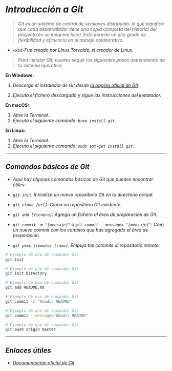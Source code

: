 <!-- Autor: Daniel Benjamin Perez Morales -->
<!-- GitHub: https://github.com/D4nitrix13 -->
<!-- GitLab: https://gitlab.com/D4nitrix13 -->
<!-- Correo electrónico: danielperezdev@proton.me -->

# **_Introducción a Git_**

> _Git es un sistema de control de versiones distribuido, lo que significa que cada desarrollador tiene una copia completa del historial del proyecto en su máquina local. Esto permite un alto grado de flexibilidad y eficiencia en el trabajo colaborativo._

- _`<kbd>`Fue creado por Linus Torvalds, el creador de Linux.</kbd>_

> _Para instalar Git, puedes seguir los siguientes pasos dependiendo de tu sistema operativo:_

**En Windows:**

1. _Descarga el instalador de Git desde [la página oficial de Git](https://git-scm.com/download/win "https://git-scm.com/download/win")._

2. _Ejecuta el fichero descargado y sigue las instrucciones del instalador._

**En macOS:**

1. _Abre la Terminal._
2. _Ejecuta el siguiente comando: `brew install git`._

**En Linux:**

1. _Abre la Terminal._
2. _Ejecuta el siguiente comando: `sudo apt-get install git`._

---

## _**Comandos básicos de Git**_

- _Aquí hay algunos comandos básicos de Git que puedes encontrar útiles:_

- _`git init`: Inicializa un nuevo repositorio Git en tu directorio actual._

- _`git clone [url]`: Clona un repositorio Git existente._

- _`git add [fichero]`: Agrega un fichero al área de preparación de Git._

- _`git commit -m "[mensaje]"` o `git commit --message= "[mensaje]"`: Crea un nuevo commit con los cambios que has agregado al área de preparación._

- _`git push [remoto] [rama]`: Empuja tus commits al repositorio remoto._

```bash
# Ejemplo de uso de comandos Git
git init
```

```bash
# Ejemplo de uso de comandos Git
git init Directory
```

```bash
# Ejemplo de uso de comandos Git
git add README.md
```

```bash
# Ejemplo de uso de comandos Git
git commit -m "Añadir README"
```

```bash
# Ejemplo de uso de comandos Git
git commit --message="Añadir README"
```

```bash
# Ejemplo de uso de comandos Git
git push origin master
```

---

## _**Enlaces útiles**_

- _[Documentación oficial de Git](https://git-scm.com/doc "https://git-scm.com/doc")_
